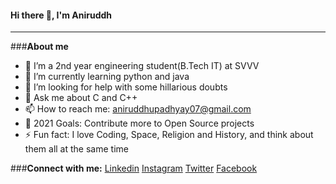 #### Hi there 👋, I'm Aniruddh
<hr>

<!--
**Aniruddh-482/Aniruddh-482** is a ✨ _special_ ✨ repository because its `README.md` (this file) appears on your GitHub profile.

Here are some ideas to get you started:
-->
###**About me**
* 🔭 I’m a 2nd year engineering student(B.Tech IT) at SVVV
* 🌱 I’m currently learning python and java
* 🤔 I’m looking for help with some hillarious doubts
* 💬 Ask me about C and C++
* 📫 How to reach me: aniruddhupadhyay07@gmail.com
* 🥅 2021 Goals: Contribute more to Open Source projects
* ⚡ Fun fact: I love Coding, Space, Religion and History, and think about them all at the same time


###**Connect with me:**
[Linkedin](https://www.linkedin.com/in/aniruddh-upadhyay-0170a51b2/)
[Instagram](https://www.instagram.com/aniruddh_upadhyay_/)
[Twitter](https://twitter.com/Aniruddh_482)
[Facebook](https://www.facebook.com/aniruddh.upadhyay.33)
